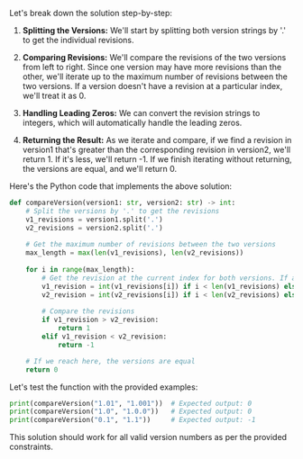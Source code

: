 Let's break down the solution step-by-step:

1. **Splitting the Versions:** We'll start by splitting both version strings by '.' to get the individual revisions.

2. **Comparing Revisions:** We'll compare the revisions of the two versions from left to right. Since one version may have more revisions than the other, we'll iterate up to the maximum number of revisions between the two versions. If a version doesn't have a revision at a particular index, we'll treat it as 0.

3. **Handling Leading Zeros:** We can convert the revision strings to integers, which will automatically handle the leading zeros.

4. **Returning the Result:** As we iterate and compare, if we find a revision in version1 that's greater than the corresponding revision in version2, we'll return 1. If it's less, we'll return -1. If we finish iterating without returning, the versions are equal, and we'll return 0.

Here's the Python code that implements the above solution:

```python
def compareVersion(version1: str, version2: str) -> int:
    # Split the versions by '.' to get the revisions
    v1_revisions = version1.split('.')
    v2_revisions = version2.split('.')
    
    # Get the maximum number of revisions between the two versions
    max_length = max(len(v1_revisions), len(v2_revisions))
    
    for i in range(max_length):
        # Get the revision at the current index for both versions. If a revision doesn't exist, treat it as 0
        v1_revision = int(v1_revisions[i]) if i < len(v1_revisions) else 0
        v2_revision = int(v2_revisions[i]) if i < len(v2_revisions) else 0
        
        # Compare the revisions
        if v1_revision > v2_revision:
            return 1
        elif v1_revision < v2_revision:
            return -1

    # If we reach here, the versions are equal
    return 0
```

Let's test the function with the provided examples:

```python
print(compareVersion("1.01", "1.001"))  # Expected output: 0
print(compareVersion("1.0", "1.0.0"))   # Expected output: 0
print(compareVersion("0.1", "1.1"))     # Expected output: -1
```

This solution should work for all valid version numbers as per the provided constraints.